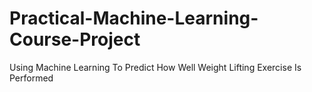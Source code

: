 # Practical-Machine-Learning-Course-Project
Using Machine Learning To Predict How Well Weight Lifting Exercise Is Performed
